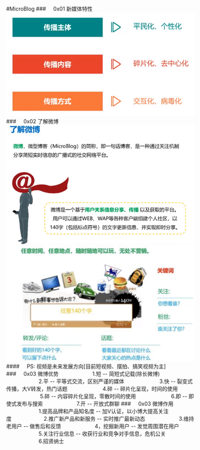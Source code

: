 #MicroBlog
###&nbsp;&nbsp;&nbsp;&nbsp;&nbsp;0x01 新媒体特性
![](/assets/2618413FE20287392A63681C4A7E1E6A.png)
###&nbsp;&nbsp;&nbsp;&nbsp;&nbsp;0x02 了解微博
![](/assets/24D6A9215EEE0E939D573A31962D56B5.png)
![](/assets/WX20190311-185147@2x.png)
####&nbsp;&nbsp;&nbsp;&nbsp;&nbsp;PS: 视频是未来发展方向[目前短视频、摆拍、搞笑视频为主] 
###&nbsp;&nbsp;&nbsp;&nbsp;&nbsp;0x03 微博优势
&nbsp;&nbsp;&nbsp;&nbsp;&nbsp;&nbsp;&nbsp;&nbsp;&nbsp;&nbsp;&nbsp;&nbsp;&nbsp;&nbsp;&nbsp;&nbsp;&nbsp;&nbsp;&nbsp;&nbsp;&nbsp;&nbsp;1.短 -- 简短式记载(除长微博)
&nbsp;&nbsp;&nbsp;&nbsp;&nbsp;&nbsp;&nbsp;&nbsp;&nbsp;&nbsp;&nbsp;&nbsp;&nbsp;&nbsp;&nbsp;&nbsp;&nbsp;&nbsp;&nbsp;&nbsp;&nbsp;&nbsp;2.平 -- 平等式交流，区别严谨的媒体
&nbsp;&nbsp;&nbsp;&nbsp;&nbsp;&nbsp;&nbsp;&nbsp;&nbsp;&nbsp;&nbsp;&nbsp;&nbsp;&nbsp;&nbsp;&nbsp;&nbsp;&nbsp;&nbsp;&nbsp;&nbsp;&nbsp;
3.快 -- 裂变式传播，大V转发，热门话题
&nbsp;&nbsp;&nbsp;&nbsp;&nbsp;&nbsp;&nbsp;&nbsp;&nbsp;&nbsp;&nbsp;&nbsp;&nbsp;&nbsp;&nbsp;&nbsp;&nbsp;&nbsp;&nbsp;&nbsp;&nbsp;&nbsp;
4.碎 -- 碎片化呈现，时间的使用
&nbsp;&nbsp;&nbsp;&nbsp;&nbsp;&nbsp;&nbsp;&nbsp;&nbsp;&nbsp;&nbsp;&nbsp;&nbsp;&nbsp;&nbsp;&nbsp;&nbsp;&nbsp;&nbsp;&nbsp;&nbsp;&nbsp;
5.碎 -- 内容碎片化呈现，零散时间的使用
&nbsp;&nbsp;&nbsp;&nbsp;&nbsp;&nbsp;&nbsp;&nbsp;&nbsp;&nbsp;&nbsp;&nbsp;&nbsp;&nbsp;&nbsp;&nbsp;&nbsp;&nbsp;&nbsp;&nbsp;&nbsp;&nbsp;
6.即 -- 即使式发布与搜索
&nbsp;&nbsp;&nbsp;&nbsp;&nbsp;&nbsp;&nbsp;&nbsp;&nbsp;&nbsp;&nbsp;&nbsp;&nbsp;&nbsp;&nbsp;&nbsp;&nbsp;&nbsp;&nbsp;&nbsp;&nbsp;&nbsp;7.开 -- 开放式群聊
###&nbsp;&nbsp;&nbsp;&nbsp;&nbsp;0x03 微博作用
&nbsp;&nbsp;&nbsp;&nbsp;&nbsp;&nbsp;&nbsp;&nbsp;&nbsp;&nbsp;&nbsp;&nbsp;&nbsp;&nbsp;&nbsp;&nbsp;&nbsp;&nbsp;&nbsp;&nbsp;&nbsp;&nbsp;1.提高品牌和产品知名度 -- 加V认证，以小博大提高关注度&nbsp;&nbsp;&nbsp;&nbsp;&nbsp;&nbsp;&nbsp;&nbsp;&nbsp;&nbsp;&nbsp;&nbsp;&nbsp;&nbsp;&nbsp;&nbsp;&nbsp;&nbsp;&nbsp;&nbsp;&nbsp;&nbsp;2.推广新产品和新服务 -- 实时推广最新动态
&nbsp;&nbsp;&nbsp;&nbsp;&nbsp;&nbsp;&nbsp;&nbsp;&nbsp;&nbsp;&nbsp;&nbsp;&nbsp;&nbsp;&nbsp;&nbsp;&nbsp;&nbsp;&nbsp;&nbsp;&nbsp;&nbsp;3.维持老用户 -- 做售后和反馈
&nbsp;&nbsp;&nbsp;&nbsp;&nbsp;&nbsp;&nbsp;&nbsp;&nbsp;&nbsp;&nbsp;&nbsp;&nbsp;&nbsp;&nbsp;&nbsp;&nbsp;&nbsp;&nbsp;&nbsp;&nbsp;&nbsp;4，挖掘新用户 -- 发觉周围潜在用户
&nbsp;&nbsp;&nbsp;&nbsp;&nbsp;&nbsp;&nbsp;&nbsp;&nbsp;&nbsp;&nbsp;&nbsp;&nbsp;&nbsp;&nbsp;&nbsp;&nbsp;&nbsp;&nbsp;&nbsp;&nbsp;&nbsp;5.关注行业信息 -- 收获行业和竞争对手信息，危机公关
&nbsp;&nbsp;&nbsp;&nbsp;&nbsp;&nbsp;&nbsp;&nbsp;&nbsp;&nbsp;&nbsp;&nbsp;&nbsp;&nbsp;&nbsp;&nbsp;&nbsp;&nbsp;&nbsp;&nbsp;&nbsp;&nbsp;6.招贤纳士











































































































































